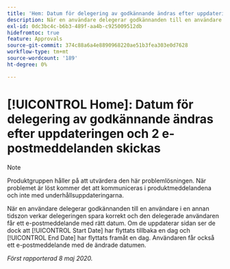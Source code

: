 ```yaml
---
title: 'Hem: Datum för delegering av godkännande ändras efter uppdateringen och 2 e-postmeddelanden skickas ut'
description: När en användare delegerar godkännanden till en användare i en annan tidszon verkar delegeringen spara korrekt och den delegerade användaren får ett e-postmeddelande med rätt datum. Om de uppdaterar sidan ser de dock att startdatumet har flyttats tillbaka en dag och att slutdatumet har flyttats framåt en dag, och användaren får även ett e-postmeddelande med de ändrade datumen.
exl-id: 0dc3bc4c-b6b3-489f-aa4b-c925009512db
hidefromtoc: true
feature: Approvals
source-git-commit: 374c88a6a4e8890968220ae51b3fea303e0d7628
workflow-type: tm+mt
source-wordcount: '189'
ht-degree: 0%

---
```


# [!UICONTROL Home]: Datum för delegering av godkännande ändras efter uppdateringen och 2 e-postmeddelanden skickas

>[!NOTE]
>
>Produktgruppen håller på att utvärdera den här problemlösningen. När problemet är löst kommer det att kommuniceras i produktmeddelandena och inte med underhållsuppdateringarna.

När en användare delegerar godkännanden till en användare i en annan tidszon verkar delegeringen spara korrekt och den delegerade användaren får ett e-postmeddelande med rätt datum. Om de uppdaterar sidan ser de dock att [!UICONTROL Start Date] har flyttats tillbaka en dag och [!UICONTROL End Date] har flyttats framåt en dag. Användaren får också ett e-postmeddelande med de ändrade datumen.


_Först rapporterad 8 maj 2020._
